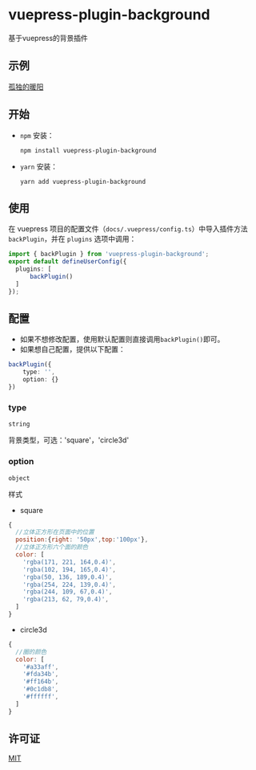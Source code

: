 # vuepress-plugin-background
基于vuepress的背景插件
## 示例
[孤独的暖阳](https://sherrysr.top)
## 开始
- `npm` 安装：

  ```shell
  npm install vuepress-plugin-background
  ```

- `yarn` 安装：

  ```shell
  yarn add vuepress-plugin-background
  ```
## 使用  
在 vuepress 项目的配置文件（`docs/.vuepress/config.ts`）中导入插件方法 `backPlugin`，并在 `plugins` 选项中调用：
```ts
import { backPlugin } from 'vuepress-plugin-background';
export default defineUserConfig({
  plugins: [
      backPlugin()
  ]
});
```
## 配置
* 如果不想修改配置，使用默认配置则直接调用`backPlugin()`即可。
* 如果想自己配置，提供以下配置：

```ts
backPlugin({
    type: '',
    option: {}
})
```
### type
`string`

背景类型，可选：'square'，'circle3d'

### option
`object`

样式

* square
```js
{
  //立体正方形在页面中的位置
  position:{right: '50px',top:'100px'},
  //立体正方形六个面的颜色
  color: [
    'rgba(171, 221, 164,0.4)',
    'rgba(102, 194, 165,0.4)',
    'rgba(50, 136, 189,0.4)',
    'rgba(254, 224, 139,0.4)',
    'rgba(244, 109, 67,0.4)',
    'rgba(213, 62, 79,0.4)',
  ]
}
```
* circle3d
```js
{
  //圈的颜色
  color: [
    '#a33aff',
    '#fda34b',
    '#ff164b',
    '#0c1db8',
    '#ffffff',
  ]
}
```

## 许可证
[MIT](https://github.com/S-sherry-R/vuepress-plugin-background/blob/master/LICENSE)
